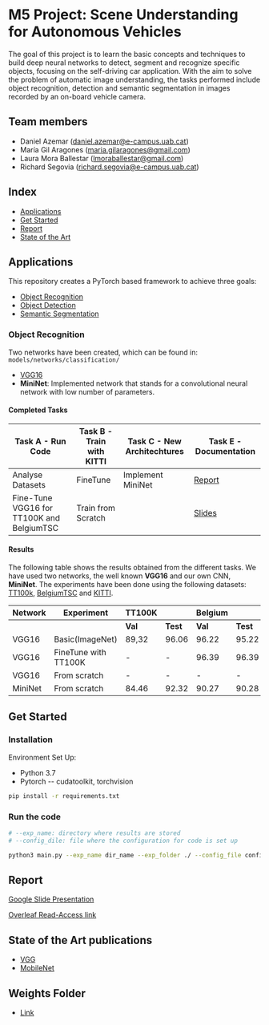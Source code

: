 # M5 Project: Scene Understanding for Autonomous Vehicles

The goal of this project is to learn the basic concepts and techniques to build deep neural networks to detect, segment and recognize specific objects, focusing on the self-driving car application. With the aim to solve the problem of automatic image understanding, the tasks performed include object recognition, detection and semantic segmentation in images recorded by an on-board vehicle camera.

## Team members

* Daniel Azemar ([daniel.azemar@e-campus.uab.cat](mailto:daniel.azemar@e-campus.uab.cat))
* María Gil Aragones ([maria.gilaragones@gmail.com](mailto:maria.gilaragones@gmail.com))
* Laura Mora Ballestar ([lmoraballestar@gmail.com](mailto:lmoraballestar@gmail.com))
* Richard Segovia ([richard.segovia@e-campus.uab.cat](mailto:richard.segovia@e-campus.uab.cat))

## Index

* [Applications](#Applications)
* [Get Started](#Get-Started)
* [Report](#Report)
* [State of the Art](#State-of-the-art-publications)

## Applications

This repository creates a PyTorch based framework to achieve three goals:

* [Object Recognition](#Object-recognition)
* [Object Detection](#Object-detection)
* [Semantic Segmentation](#Semantic-segmentation)  

### Object Recognition

Two networks have been created, which can be found in: ```models/networks/classification/```

- [VGG16](papers/VGG.md)
- **MiniNet**: Implemented network that stands for a convolutional neural network with low number of parameters.  


#### Completed Tasks

|Task A - Run Code   | Task B - Train with KITTI  |  Task C - New Architechtures  | Task E - Documentation | 
|---|---|---|---|
| Analyse Datasets  | FineTune  | Implement MiniNet  | [Report](https://www.overleaf.com/read/jdhgqqrhcgjj) |
| Fine-Tune VGG16 for TT100K and BelgiumTSC | Train from Scratch  |   | [Slides](https://docs.google.com/presentation/d/1xWj9vOmV8CkUfDMC7wwpK70tqYfDpNb6f2E0ssXnQNs/edit?usp=sharing)|


#### Results 

The following table shows the results obtained from the different tasks. We have used two networks, the well known **VGG16** and our own CNN, **MiniNet**. The experiments have been done using the following datasets: [TT100k](https://cg.cs.tsinghua.edu.cn/traffic-sign/), [BelgiumTSC](https://btsd.ethz.ch/shareddata/) and [KITTI](http://www.cvlibs.net/datasets/kitti/).

| Network |       Experiment     | TT100K  |        | Belgium |        | KITTI   |        |
|---------|----------------------|---------|--------|---------|--------|---------|--------|
|         |                      | **Val** |**Test**| **Val** |**Test**| **Val** |**Test**|
| VGG16   | Basic(ImageNet)      | 89,32   |  96.06 |  96.22  | 95.22  |  98.37  | -      |
| VGG16   | FineTune with TT100K | -       |  -     |  96.39  | 96.39  |  97.84  | -      |
| VGG16   | From scratch         | -       |  -     |   -     | -      |  97.30  | -      |
| MiniNet | From scratch         | 84.46   |  92.32 |  90.27  | 90.28  |  92.48  | -      |

## Get Started

### Installation

Environment Set Up:

* Python 3.7
* Pytorch -- cudatoolkit, torchvision

```bash
pip install -r requirements.txt
```

### Run the code

```bash
# --exp_name: directory where results are stored
# --config_dile: file where the configuration for code is set up

python3 main.py --exp_name dir_name --exp_folder ./ --config_file config/configFile.yml
```


## Report

[Google Slide Presentation](https://docs.google.com/presentation/d/1xWj9vOmV8CkUfDMC7wwpK70tqYfDpNb6f2E0ssXnQNs/edit?usp=sharing)

[Overleaf Read-Access link](https://www.overleaf.com/read/jdhgqqrhcgjj)

## State of the Art publications

* [VGG](papers/VGG.md)
* [MobileNet](papers/MobileNet.md)

## Weights Folder
* [Link](https://drive.google.com/open?id=17LFUYLuT5L88yXYYbTEKMBGbbyaRkgea)
